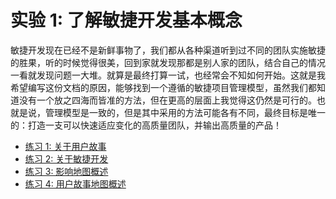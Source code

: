 ﻿# 实验 1: 了解敏捷开发基本概念

敏捷开发现在已经不是新鲜事物了，我们都从各种渠道听到过不同的团队实施敏捷的胜果，听的时候觉得很美，回到家就发现那都是别人家的团队，结合自己的情况一看就发现问题一大堆。就算是最终打算一试，也经常会不知如何开始。这就是我希望编写这份文档的原因，能够找到一个遵循的敏捷项目管理模型，虽然我们都知道没有一个放之四海而皆准的方法，但在更高的层面上我觉得这仍然是可行的。也就是说，管理模型是一致的，但是其中采用的方法可能各有不同，最终目标是唯一的：打造一支可以快速适应变化的高质量团队，并输出高质量的产品！

* [练习 1: 关于用户故事](01-user-story/index.md)
* [练习 2: 关于敏捷开发](02-agile-software-development/index.md)
* [练习 3: 影响地图概述](03-impact-mapping/index.md)
* [练习 4: 用户故事地图概述](04-user-story-mapping/index.md)